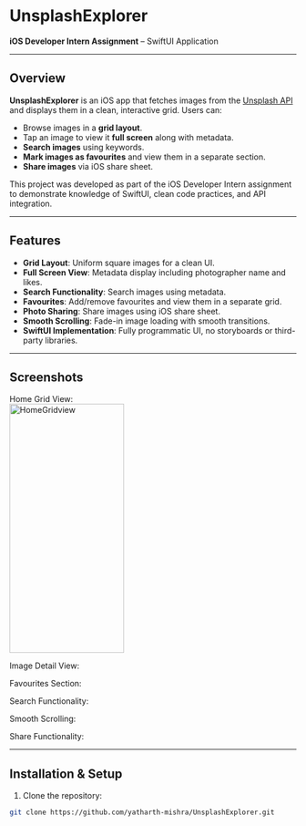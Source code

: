 # UnsplashExplorer

**iOS Developer Intern Assignment** – SwiftUI Application

---

## Overview

**UnsplashExplorer** is an iOS app that fetches images from the [Unsplash API](https://unsplash.com/developers) and displays them in a clean, interactive grid. Users can:

- Browse images in a **grid layout**.
- Tap an image to view it **full screen** along with metadata.
- **Search images** using keywords.
- **Mark images as favourites** and view them in a separate section.
- **Share images** via iOS share sheet.

This project was developed as part of the iOS Developer Intern assignment to demonstrate knowledge of SwiftUI, clean code practices, and API integration.

---

## Features

- **Grid Layout**: Uniform square images for a clean UI.
- **Full Screen View**: Metadata display including photographer name and likes.
- **Search Functionality**: Search images using metadata.
- **Favourites**: Add/remove favourites and view them in a separate grid.
- **Photo Sharing**: Share images using iOS share sheet.
- **Smooth Scrolling**: Fade-in image loading with smooth transitions.
- **SwiftUI Implementation**: Fully programmatic UI, no storyboards or third-party libraries.

---

## Screenshots

Home Grid View:  
<img width="201" height="437" alt="HomeGridview" src="https://github.com/user-attachments/assets/9604e020-f88a-4f02-9249-ad5f8263cf62" />


Image Detail View:  


Favourites Section:  


Search Functionality:  


Smooth Scrolling:  


Share Functionality:  


---

## Installation & Setup

1. Clone the repository:

```bash
git clone https://github.com/yatharth-mishra/UnsplashExplorer.git
